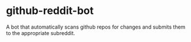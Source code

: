 # github-reddit-bot
A bot that automatically scans github repos for changes and submits them to the appropriate subreddit.


